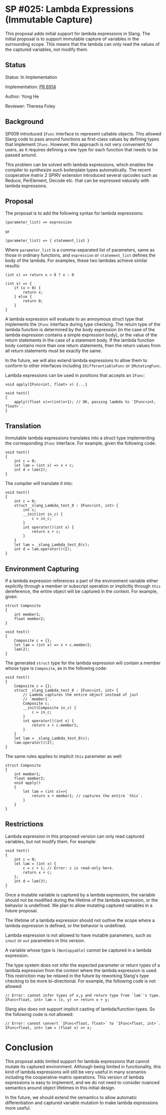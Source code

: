 # SP #025: Lambda Expressions (Immutable Capture)

This proposal adds initial support for lambda expressions in Slang.
The initial proposal is to support immutable capture of variables in the surrounding scope.
This means that the lambda can only read the values of the captured variables, not modify them.

## Status

Status: In Implementation

Implementation: [PR 6914](https://github.com/shader-slang/slang/pull/6914)

Author: Yong He

Reviewer: Theresa Foley

## Background

SP009 introduced `IFunc` interface to represent callable objects. This allowed Slang code to
pass around functions as first-class values by defining types that implement `IFunc`.
However, this approach is not very convenient for users, as it requires defining a new type for each function
that needs to be passed around.

This problem can be solved with lambda expressions, which enables the compiler to synthesize such
boilerplate types automatically. The recent cooperative matrix 2 SPIRV extension introduced several opcodes
such as Reduce, PerElement, Decode etc. that can be expressed naturally with lambda expressions.

## Proposal

The proposal is to add the following syntax for lambda expressions:
```slang
(parameter_list) => expression
```

or

```slang
(parameter_list) => { statement_list }
```

Where `parameter_list` is a comma-separated list of parameters, same as those in ordinary functions,
and `expression` or `statement_list` defines the body of the lambda. For examples, these two lambdas
achieve similar results:

```slang
(int x) => return x > 0 ? x : 0

(int x) => {
    if (x > 0) {
        return x;
    } else {
        return 0;
    }
}
```

A lambda expression will evaluate to an annoymous struct type that implements the `IFunc` interface
during type checking. The return type of the lambda function is determined by the body expression (in the case
of the lambda expression contains a simple expression body), or the value of the return statements in the
case of a statement body. If the lambda function body contains more than one return statements, then the return
values from all return statements must be exactly the same.

In the future, we will also extend lambda expressions to allow them to conform to other interfaces including
`IDifferentiableFunc` or `IMutatingFunc`.

Lambda expressions can be used in positions that accepts an `IFunc`:

```
void apply(IFunc<int, float> x) {...}

void test()
{
    apply((float x)=>(int)x+1); // OK, passing lambda to `IFunc<int, float>`.
}
```

## Translation

Immutable lambda expressions translates into a struct type implementing the corresponding `IFunc` interface.
For example, given the following code:

```slang
void test()
{
    int c = 0;
    let lam = (int x) => x + c;
    int d = lam(2);
}
```

The compiler will translate it into:

```slang
void test()
{
    int c = 0;
    struct _slang_Lambda_test_0 : IFunc<int, int> {
        int c;
        __init(int in_c) {
            c = in_c;
        }
        int operator()(int x) {
            return x + c;
        }
    }
    let lam = _slang_Lambda_test_0(c);
    int d = lam.operator()(2);
}
```

## Environment Capturing

If a lambda expression references a part of the environment variable either explicitly through a member or subscript operation
or implicitly through `this` dereference, the entire object will be captured in the context. For example, given:

```slang
struct Composite
{
    int member1;
    float member2;
}

void test()
{
    Composite c = {};
    let lam = (int x) => x + c.member2;
    lam(2);
}
```

The generated `struct` type for the lambda expression will contain a member whose type is `Composite`, as in the following code:

```slang
void test()
{
    Composite c = {};
    struct _slang_Lambda_test_0 : IFunc<int, int> {
        // Lambda captures the entire object instead of just
        // `member1`.
        Composite c;
        __init(Composite in_c) {
            c = in_c;
        }
        int operator()(int x) {
            return x + c.member1;
        }
    }
    let lam = _slang_Lambda_test_0(c);
    lam.operator()(2);
}
```

The same rules applies to implicit `this` parameter as well:

```slang
struct Composite
{
    int member1;
    float member2;
    void apply()
    {
        let lam = (int x)=>{
            return x + member1; // captures the entire `this`.
        }
    }
}
```

## Restrictions

Lambda expression in this proposed version can only read captured variables, but not modify them.
For example:

```slang
void test()
{
    int c = 0;
    let lam = (int x) {
        c = c + 1; // Error: c is read-only here.
        return x + c;
    };
    int d = lam(3);
}
```

Once a mutable variable is captured by a lambda expression, the variable should not be modified
during the lifetime of the lambda expression, or the behavior is undefined. 
We plan to allow mutating captured variables in a future proposal.

The lifetime of a lambda expression should not outlive the scope where a lambda expression is defined,
or the behavior is undefined.

Lambda expression is not allowed to have mutable parameters, such as `inout` or `out` parameters in this version.

A variable whose type is `[NonCopyable]` cannot be captured in a lambda expression.

The type system does not infer the expected parameter or return types of a lambda expression from
the context where the lambda expression is used. This restriction may be relaxed in the future
by reworking Slang's type checking to be more bi-directional. For example, the following code is not
allowed:

```slang
// Error: cannot infer types of x,y and return type from `lam`'s type.
IFunc<float, int> lam = (x, y) => return x + y;
```

Slang also does not support implicit casting of lambda/function types. So the following code is not
allowed:

```slang
// Error: cannot convert `IFunc<float, float>` to `IFunc<float, int>`.
IFunc<float, int> lam = (float x) => x;
```

# Conclusion

This proposal adds limited support for lambda expressions that cannot mutate its captured environment.
Although being limited in functionality, this kind of lambda expressions will still be very useful
in many scenarios including the cooperative-matrix operations.
This version of lambda expressions is easy to implement, and we do not need to consider nuanced semantics
around object lifetimes in this initial design.

In the future, we should extend the semantics to allow automatic differentiation and captured variable mutation
to make lambda expressions more useful.